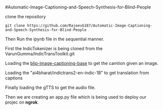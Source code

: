 #Automatic-Image-Captioning-and-Speech-Synthesis-for-Blind-People

clone the repository
```
git clone https://github.com/RajeevG187/Automatic-Image-Captioning-and-Speech-Synthesis-for-Blind-People
```
Then Run the ipynb file in the sequential manner.

First the IndicTokenizer is being cloned from the VarunGumma/IndicTransToolkit.git

Loading the [blip-image-captioning-base](https://huggingface.co/Salesforce/blip-image-captioning-base) to get the camtion given an image.

Loading the  "ai4bharat/indictrans2-en-indic-1B" to get translation from captions

Finally loading the gTTS to get the audio file.


Then we are creating an app.py file which is being used to deploy our projec on **ngrok**.
